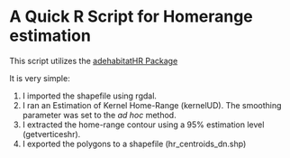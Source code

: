 # A Quick R Script for Homerange estimation

This script utilizes the [adehabitatHR Package]( http://cran.r-project.org/web/packages/adehabitatHR/index.html)


It is very simple:
1. I imported the shapefile using rgdal.
2. I ran an Estimation of Kernel Home-Range (kernelUD). The smoothing parameter was set to the _ad hoc_ method. 
3. I extracted the home-range contour using a 95% estimation level (getverticeshr).
4. I exported the polygons to a shapefile (hr_centroids_dn.shp)

